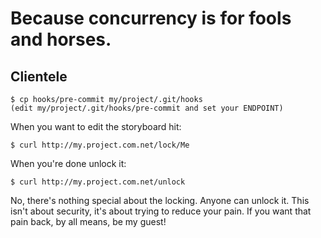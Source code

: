 # Because concurrency is for fools and horses.

## Clientele

    $ cp hooks/pre-commit my/project/.git/hooks
    (edit my/project/.git/hooks/pre-commit and set your ENDPOINT)

When you want to edit the storyboard hit:

    $ curl http://my.project.com.net/lock/Me

When you're done unlock it:

    $ curl http://my.project.com.net/unlock

No, there's nothing special about the locking. Anyone can unlock it.
This isn't about security, it's about trying to reduce your pain.
If you want that pain back, by all means, be my guest!
